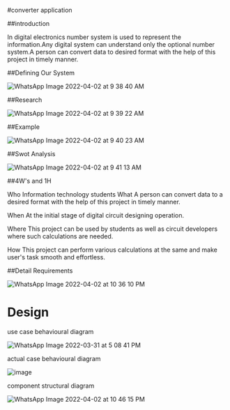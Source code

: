 #converter application

##introduction

In digital electronics number system is used to represent the information.Any digital system can understand only the optional number system.A person can convert data to desired format with the help of this project in timely manner.

##Defining Our System

![WhatsApp Image 2022-04-02 at 9 38 40 AM](https://user-images.githubusercontent.com/101498911/161365832-34a085ee-5b98-428e-90c6-890631b7c6cd.jpeg)

##Research

![WhatsApp Image 2022-04-02 at 9 39 22 AM](https://user-images.githubusercontent.com/101498911/161365872-8b6966d5-8ef2-4386-afb8-4b4c9a2b78ed.jpeg)

##Example

![WhatsApp Image 2022-04-02 at 9 40 23 AM](https://user-images.githubusercontent.com/101498911/161365897-aaf7ac5f-0f30-4d01-9770-9c5336da6d43.jpeg)

##Swot Analysis

![WhatsApp Image 2022-04-02 at 9 41 13 AM](https://user-images.githubusercontent.com/101498911/161365913-3471df6f-b03f-4e71-aca1-6179046f2334.jpeg)

##4W's and 1H

Who
Information technology students
What
A person can convert data to a desired format with the help of this project in timely manner.

When
At the initial stage of digital circuit designing operation.


Where
This project can be used by students as well as circuit developers where such calculations are needed.

How
This project can perform various calculations at the same and make user's task smooth and effortless.

##Detail Requirements

![WhatsApp Image 2022-04-02 at 10 36 10 PM](https://user-images.githubusercontent.com/101498911/161393609-018b5b78-1ee3-4fe8-a635-265a510f56c1.jpeg)

# Design

use case behavioural diagram

![WhatsApp Image 2022-03-31 at 5 08 41 PM](https://user-images.githubusercontent.com/101498911/161046949-9f054f46-45e3-4105-ba30-daf4ed52b6c3.jpeg)

actual case behavioural diagram

![image](https://user-images.githubusercontent.com/101498911/161393888-b44329cd-e350-4f28-9d80-aabe986345ea.png)


component structural diagram

![WhatsApp Image 2022-04-02 at 10 46 15 PM](https://user-images.githubusercontent.com/101498911/161393935-aa9fb1e8-45cc-460a-a64c-3a490ea7d762.jpeg)


